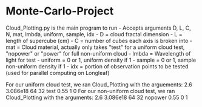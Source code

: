 # Monte-Carlo-Project
Cloud_Plotting.py is the main program to run
    - Accepts arguments D, L, C, N, mat, lmbda, uniform, sample, idx
    - D = cloud fractal dimension
    - L = length of supercube (cm)
    - C = number of cubes each axis is broken into
    - mat = Cloud material, actually only takes "test" for a uniform cloud test, "nopower" or "power" for full non-uniform cloud
    - lmbda = Wavelength of light for test
    - uniform = 0 or 1, uniform density if 1
    - sample = 0 or 1, sample non-uniform density if 1
    - idx = portion of observation points to be tested (used for parallel computing on Longleaf)

For our uniform cloud test, we ran Cloud_Plotting with the arguements: 2.6 3.086e18 64 32 test 0.55 1 0
For our non-uniform cloud test, we ran Cloud_Plotting with the arguments: 2.6 3.086e18 64 32 nopower 0.55 0 1
